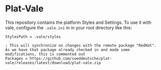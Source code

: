# Plat-Vale

This repository contains the platform Styles and Settings. To use it with vale, configure the `.vale.ini` in in your root directory like this:

```
StylesPath = .vale/styles

; This will synchronize on changes with the remote package "RedHat". As we have that package already checked in and made some modifications, this is commented out
Packages = https://github.com/sueddeutsche/plat-vale/releases/latest/download/plat-vale.zip
```

